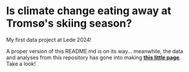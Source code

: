 # Is climate change eating away at Tromsø's skiing season?
My first data project at Lede 2024!

A proper version of this README.md is on its way... meanwhile, the data and analyses from this repository has gone into making **[this little page](https://louholand.github.io/snow-in-tromso-website/)**. Take a look!
